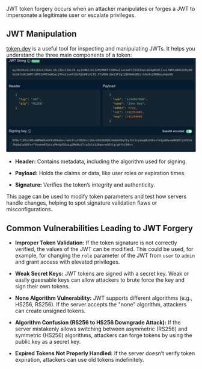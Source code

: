 JWT token forgery occurs when an attacker manipulates or forges a JWT to impersonate a legitimate user or escalate privileges.


## JWT Manipulation
[token.dev](https://token.dev) is a useful tool for inspecting and manipulating JWTs. It helps you understand the three main components of a token:
![](../Images/Token_dev.png)
- **Header:** Contains metadata, including the algorithm used for signing.

- **Payload:** Holds the claims or data, like user roles or expiration times.

- **Signature:** Verifies the token’s integrity and authenticity.


This page can be used to modify token parameters and test how servers handle changes, helping to spot signature validation flaws or misconfigurations.

## Common Vulnerabilities Leading to JWT Forgery

- **Improper Token Validation:** If the token signature is not correctly verified, the values of the JWT can be modified. This could be used, for example, for changing the `role` parameter of the JWT from `user` to `admin` and grant access with elevated privileges.

- **Weak Secret Keys:** JWT tokens are signed with a secret key. Weak or easily guessable keys can allow attackers to brute force the key and sign their own tokens.

- **None Algorithm Vulnerability:** JWT supports different algorithms (e.g., HS256, RS256). If the server accepts the "none" algorithm, attackers can create unsigned tokens.

- **Algorithm Confusion (RS256 to HS256 Downgrade Attack):** If the server mistakenly allows switching between asymmetric (RS256) and symmetric (HS256) algorithms, attackers can forge tokens by using the public key as a secret key.

- **Expired Tokens Not Properly Handled:** If the server doesn’t verify token expiration, attackers can use old tokens indefinitely.


